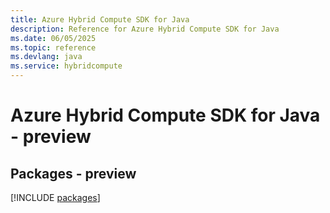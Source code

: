 ```yaml
---
title: Azure Hybrid Compute SDK for Java
description: Reference for Azure Hybrid Compute SDK for Java
ms.date: 06/05/2025
ms.topic: reference
ms.devlang: java
ms.service: hybridcompute
---
```

# Azure Hybrid Compute SDK for Java - preview
## Packages - preview
[!INCLUDE [packages](hybrid-compute-index.md)]